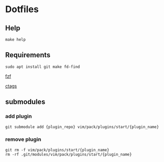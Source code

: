 # Dotfiles

## Help

```
make help
```

## Requirements

```
sudo apt install git make fd-find
```

[fzf](https://github.com/junegunn/fzf)

[ctags](https://github.com/universal-ctags/ctags)

## submodules

### add plugin

```
git submodule add {plugin_repo} vim/pack/plugins/start/{plugin_name}
```

### remove plugin
```
git rm -f vim/pack/plugins/start/{plugin_name}
rm -rf .git/modules/vim/pack/plugins/start/{plugin_name}
```
